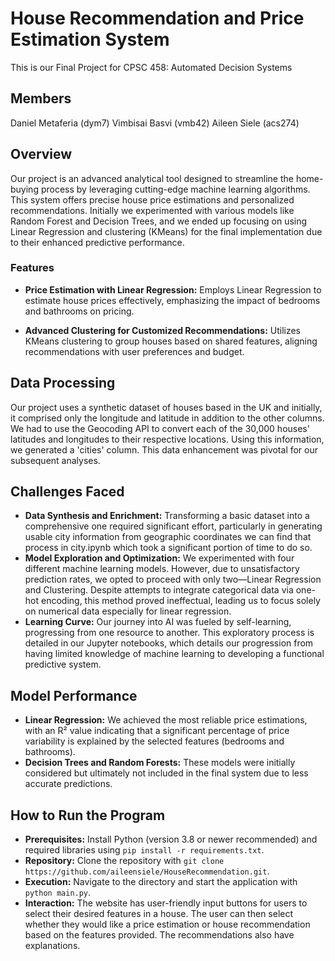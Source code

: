 # House Recommendation and Price Estimation System

This is our Final Project for CPSC 458: Automated Decision Systems

## Members
Daniel Metaferia (dym7)
Vimbisai Basvi (vmb42)
Aileen Siele (acs274)
## Overview
Our project is an advanced analytical tool designed to streamline the home-buying process by leveraging cutting-edge machine learning algorithms. This system offers precise house price estimations and personalized recommendations. Initially we experimented with various models like Random Forest and Decision Trees, and we ended up focusing on using Linear Regression and clustering (KMeans) for the final implementation due to their enhanced predictive performance.

### Features
- **Price Estimation with Linear Regression:** Employs Linear Regression to estimate house prices effectively, emphasizing the impact of bedrooms and bathrooms on pricing.
  
- **Advanced Clustering for Customized Recommendations:** Utilizes KMeans clustering to group houses based on shared features, aligning recommendations with user preferences and budget.

## Data Processing
Our project uses a synthetic dataset of houses based in the UK and initially, it comprised only the longitude and latitude in addition to the other columns. We had to use the Geocoding API to convert each of the 30,000 houses' latitudes and longitudes to their respective locations. Using this information, we generated a 'cities' column. This data enhancement was pivotal for our subsequent analyses.

## Challenges Faced
- **Data Synthesis and Enrichment:** Transforming a basic dataset into a comprehensive one required significant effort, particularly in generating usable city information from geographic coordinates we can find that process in city.ipynb which took a significant portion of time to do so.
- **Model Exploration and Optimization:** We experimented with four different machine learning models. However, due to unsatisfactory prediction rates, we opted to proceed with only two—Linear Regression and Clustering. Despite attempts to integrate categorical data via one-hot encoding, this method proved ineffectual, leading us to focus solely on numerical data especially for linear regression.
- **Learning Curve:** Our journey into AI was fueled by self-learning, progressing from one resource to another. This exploratory process is detailed in our Jupyter notebooks, which details our progression from having limited knowledge of machine learning to developing a functional predictive system.

## Model Performance
- **Linear Regression:** We achieved the most reliable price estimations, with an R² value indicating that a significant percentage of price variability is explained by the selected features (bedrooms and bathrooms). 
- **Decision Trees and Random Forests:** These models were initially considered but ultimately not included in the final system due to less accurate predictions.

## How to Run the Program
- **Prerequisites:** Install Python (version 3.8 or newer recommended) and required libraries using `pip install -r requirements.txt`.
- **Repository:** Clone the repository with `git clone https://github.com/aileensiele/HouseRecommendation.git`.
- **Execution:** Navigate to the directory and start the application with `python main.py`.
- **Interaction:** The website has user-friendly input buttons for users to select their desired features in a house. The user can then select whether they would like a price estimation or house recommendation based on the features provided. The recommendations also have explanations.

